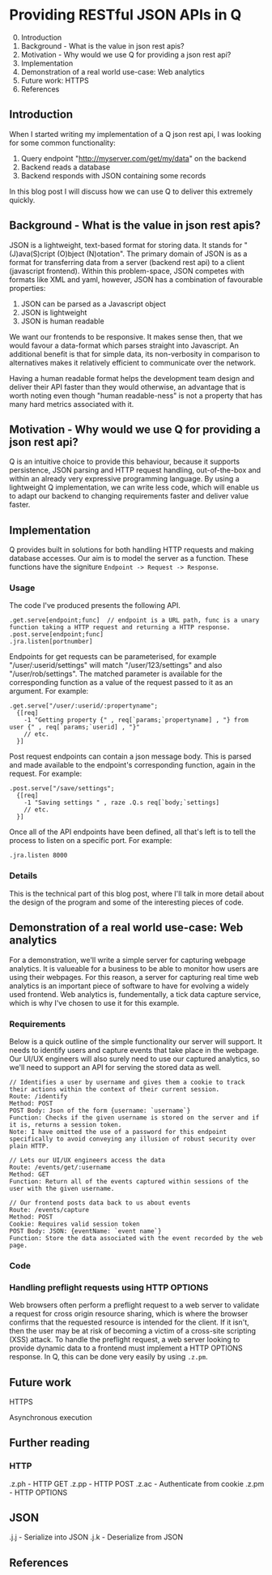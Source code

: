 # Providing RESTful JSON APIs in Q

0. Introduction
1. Background - What is the value in json rest apis?
2. Motivation - Why would we use Q for providing a json rest api?
3. Implementation
4. Demonstration of a real world use-case: Web analytics
5. Future work: HTTPS
6. References

## Introduction

When I started writing my implementation of a Q json rest api, I was looking for some common functionality:

1. Query endpoint "http://myserver.com/get/my/data" on the backend
2. Backend reads a database
3. Backend responds with JSON containing some records

In this blog post I will discuss how we can use Q to deliver this extremely quickly.

## Background - What is the value in json rest apis?

JSON is a lightweight, text-based format for storing data. It stands for "(J)ava(S)cript (O)bject (N)otation". The primary domain of JSON is as a format for transferring data from a server (backend rest api) to a client (javascript frontend). Within this problem-space, JSON competes with formats like XML and yaml, however, JSON has a combination of favourable properties:

1. JSON can be parsed as a Javascript object
2. JSON is lightweight
3. JSON is human readable

We want our frontends to be responsive. It makes sense then, that we would favour a data-format which parses straight into Javascript. An additional benefit is that for simple data, its non-verbosity in comparison to alternatives makes it relatively efficient to communicate over the network.

Having a human readable format helps the development team design and deliver their API faster than they would otherwise, an advantage that is worth noting even though "human readable-ness" is not a property that has many hard metrics associated with it.

## Motivation - Why would we use Q for providing a json rest api?

Q is an intuitive choice to provide this behaviour, because it supports persistence, JSON parsing and HTTP request handling, out-of-the-box and within an already very expressive programming language. By using a lightweight Q implementation, we can write less code, which will enable us to adapt our backend to changing requirements faster and deliver value faster.

## Implementation

Q provides built in solutions for both handling HTTP requests and making database accesses. Our aim is to model the server as a function. These functions have the signiture `Endpoint -> Request -> Response`.

### Usage

The code I've produced presents the following API.

```
.get.serve[endpoint;func]  // endpoint is a URL path, func is a unary function taking a HTTP request and returning a HTTP response.
.post.serve[endpoint;func]
.jra.listen[portnumber]
```

Endpoints for get requests can be parameterised, for example "/user/:userid/settings" will match "/user/123/settings" and also "/user/rob/settings". The matched parameter is available for the corresponding function as a value of the request passed to it as an argument. For example:

```
.get.serve["/user/:userid/:propertyname";
  {[req]
    -1 "Getting property {" , req[`params;`propertyname] , "} from user {" , req[`params;`userid] , "}"
    // etc.
  }]
```

Post request endpoints can contain a json message body. This is parsed and made available to the endpoint's corresponding function, again in the request. For example:

```
.post.serve["/save/settings";
  {[req]
    -1 "Saving settings " , raze .Q.s req[`body;`settings]
    // etc.
  }]
```

Once all of the API endpoints have been defined, all that's left is to tell the process to listen on a specific port. For example:

```
.jra.listen 8000
```

### Details

This is the technical part of this blog post, where I'll talk in more detail about the design of the program and some of the interesting pieces of code.

## Demonstration of a real world use-case: Web analytics

For a demonstration, we'll write a simple server for capturing webpage analytics. It is valueable for a business to be able to monitor how users are using their webpages. For this reason, a server for capturing real time web analytics is an important piece of software to have for evolving a widely used frontend. Web analytics is, fundementally, a tick data capture service, which is why I've chosen to use it for this example.

### Requirements

Below is a quick outline of the simple functionality our server will support. It needs to identify users and capture events that take place in the webpage. Our UI/UX engineers will also surely need to use our captured analytics, so we'll need to support an API for serving the stored data as well.

```
// Identifies a user by username and gives them a cookie to track their actions within the context of their current session.
Route: /identify
Method: POST
POST Body: Json of the form {username: `username`}
Function: Checks if the given username is stored on the server and if it is, returns a session token.
Note: I have omitted the use of a password for this endpoint specifically to avoid conveying any illusion of robust security over plain HTTP.

// Lets our UI/UX engineers access the data
Route: /events/get/:username
Method: GET
Function: Return all of the events captured within sessions of the user with the given username.

// Our frontend posts data back to us about events
Route: /events/capture
Method: POST
Cookie: Requires valid session token
POST Body: JSON: {eventName: `event name`}
Function: Store the data associated with the event recorded by the web page.
```

### Code



### Handling preflight requests using HTTP OPTIONS

Web browsers often perform a preflight request to a web server to validate a request for cross origin resource sharing, which is where the browser confirms that the requested resource is intended for the client. If it isn't, then the user may be at risk of becoming a victim of a cross-site scripting (XSS) attack. To handle the preflight request, a web server looking to provide dynamic data to a frontend must implement a HTTP OPTIONS response. In Q, this can be done very easily by using `.z.pm`.

## Future work

HTTPS

Asynchronous execution

## Further reading

### HTTP

.z.ph - HTTP GET
.z.pp - HTTP POST
.z.ac - Authenticate from cookie
.z.pm - HTTP OPTIONS

## JSON

.j.j - Serialize into JSON
.j.k - Deserialize from JSON

## References
